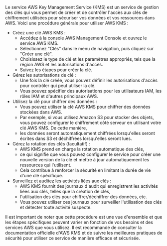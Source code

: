 Le service AWS Key Management Service (KMS) est un service de gestion des clés qui vous permet de créer
et de contrôler l'accès aux clés de chiffrement utilisées pour sécuriser vos données et vos ressources dans AWS. 
Voici une procédure générale pour utiliser AWS KMS :

- Créez une clé AWS KMS :
  - Accédez à la console AWS Management Console et ouvrez le service AWS KMS.
  - Sélectionnez "Clés" dans le menu de navigation, puis cliquez sur "Créer une clé".
  - Choisissez le type de clé et les paramètres appropriés, tels que la région AWS et les autorisations d'accès.
  - Suivez les étapes pour créer la clé.
- Gérez les autorisations de clé :
  - Une fois la clé créée, vous pouvez définir les autorisations d'accès pour contrôler qui peut utiliser la clé.
  - Vous pouvez spécifier des autorisations pour les utilisateurs IAM, les rôles IAM et d'autres principaux AWS.
- Utilisez la clé pour chiffrer des données :
  - Vous pouvez utiliser la clé AWS KMS pour chiffrer des données stockées dans AWS.
  - Par exemple, si vous utilisez Amazon S3 pour stocker des objets, vous pouvez configurer le chiffrement côté serveur en utilisant votre clé AWS KMS. De cette manière,
  - les données seront automatiquement chiffrées lorsqu'elles seront écrites dans S3 et déchiffrées lorsqu'elles seront lues.
- Gérez la rotation des clés (facultatif) :
  - AWS KMS prend en charge la rotation automatique des clés,
  - ce qui signifie que vous pouvez configurer le service pour créer une nouvelle version de la clé et mettre à jour automatiquement les ressources qui l'utilisent.
  - Cela contribue à renforcer la sécurité en limitant la durée de vie d'une clé spécifique.
- Surveillez et auditez les activités liées aux clés :
  - AWS KMS fournit des journaux d'audit qui enregistrent les activités liées aux clés, telles que la création de clés,
  - l'utilisation des clés pour chiffrer/déchiffrer des données, etc.
  - Vous pouvez utiliser ces journaux pour surveiller l'utilisation des clés et détecter toute activité suspecte.

Il est important de noter que cette procédure est une vue d'ensemble et que les étapes spécifiques peuvent varier en fonction de vos besoins 
et des services AWS que vous utilisez. Il est recommandé de consulter la documentation officielle d'AWS KMS 
et de suivre les meilleures pratiques de sécurité pour utiliser ce service de manière efficace et sécurisée.
